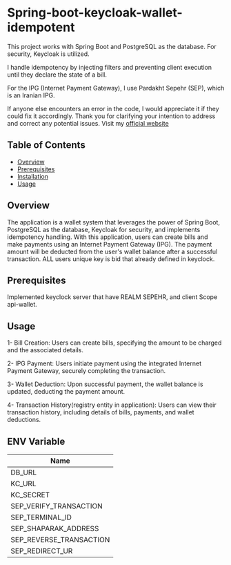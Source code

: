 # Spring-boot-keycloak-wallet-idempotent

This project works with Spring Boot and PostgreSQL as the database. For security, Keycloak is utilized.

I handle idempotency by injecting filters and preventing client execution until they declare the state of a bill.

For the IPG (Internet Payment Gateway), I use Pardakht Sepehr (SEP), which is an Iranian IPG.

If anyone else encounters an error in the code, I would appreciate it if they could fix it accordingly.
Thank you for clarifying your intention to address and correct any potential issues.
Visit my [official website](https://sepehrasadiyan.me)
## Table of Contents

- [Overview](#overview)
- [Prerequisites](#prerequisites)
- [Installation](#installation)
- [Usage](#usage)

## Overview

The application is a wallet system that leverages the power of Spring Boot,
PostgreSQL as the database, Keycloak for security, and implements idempotency handling.
With this application, users can create bills and make payments using an Internet Payment Gateway (IPG).
The payment amount will be deducted from the user's wallet balance after a successful transaction.
ALL users unique key is bid that already defined in keyclock.
## Prerequisites
Implemented keyclock server that have REALM SEPEHR, and client Scope api-wallet.

## Usage
1- Bill Creation: Users can create bills, specifying the amount to be charged and the associated details.

2- IPG Payment: Users initiate payment using the integrated Internet Payment Gateway, securely completing the transaction.

3- Wallet Deduction: Upon successful payment, the wallet balance is updated, deducting the payment amount.

4- Transaction History(registry entity in application): Users can view their transaction history, including details of bills, payments, and wallet deductions.
## ENV Variable

| Name           |
|----------------|
| DB_URL         |
| KC_URL         |
| KC_SECRET      |
|SEP_VERIFY_TRANSACTION|
|SEP_TERMINAL_ID|
|SEP_SHAPARAK_ADDRESS|
|SEP_REVERSE_TRANSACTION|
|SEP_REDIRECT_UR|


